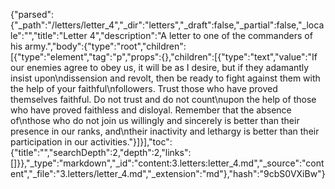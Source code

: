 {"parsed":{"_path":"/letters/letter_4","_dir":"letters","_draft":false,"_partial":false,"_locale":"","title":"Letter 4","description":"A letter to one of the commanders of his army.","body":{"type":"root","children":[{"type":"element","tag":"p","props":{},"children":[{"type":"text","value":"If our enemies agree to obey us, it will be as I desire, but if they adamantly insist upon\ndissension and revolt, then be ready to fight against them with the help of your faithful\nfollowers. Trust those who have proved themselves faithful. Do not trust and do not count\nupon the help of those who have proved faithless and disloyal. Remember that the absence of\nthose who do not join us willingly and sincerely is better than their presence in our ranks, and\ntheir inactivity and lethargy is better than their participation in our activities."}]}],"toc":{"title":"","searchDepth":2,"depth":2,"links":[]}},"_type":"markdown","_id":"content:3.letters:letter_4.md","_source":"content","_file":"3.letters/letter_4.md","_extension":"md"},"hash":"9cbS0VXiBw"}